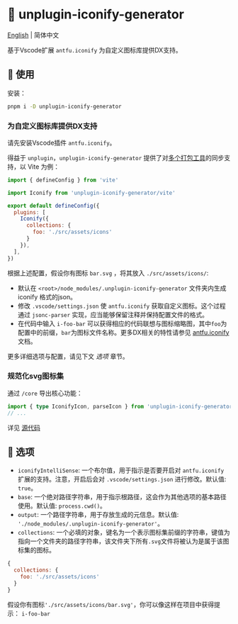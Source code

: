 # :tada: unplugin-iconify-generator

[English](./README.md) | 简体中文

基于Vscode扩展 `antfu.iconify` 为自定义图标库提供DX支持。

## :memo: 使用

安装：

```sh
pnpm i -D unplugin-iconify-generator
```

### 为自定义图标库提供DX支持

请先安装Vscode插件 `antfu.iconify`。

得益于 `unplugin`，`unplugin-iconify-generator` 提供了对[多个打包工具](https://unplugin.unjs.io/guide/)的同步支持，以 Vite 为例：

```js
import { defineConfig } from 'vite'

import Iconify from 'unplugin-iconify-generator/vite'

export default defineConfig({
  plugins: [
    Iconify({
      collections: {
        foo: './src/assets/icons'
      }
    }),
  ],
})
```

根据上述配置，假设你有图标 `bar.svg` ，将其放入 `./src/assets/icons/`:

- 默认在 `<root>/node_modules/.unplugin-iconify-generator` 文件夹内生成 iconify 格式的json。
- 修改 `.vscode/settings.json` 使 `antfu.iconify` 获取自定义图标。这个过程通过 `jsonc-parser` 实现，应当能够保留注释并保持配置文件的格式。
- 在代码中输入 `i-foo-bar` 可以获得相应的代码联想与图标缩略图，其中`foo`为配置中的前缀，`bar`为图标文件名称。更多DX相关的特性请参见 [antfu.iconify](https://github.com/antfu/vscode-iconify) 文档。

更多详细选项与配置，请见下文 *选项* 章节。

### 规范化svg图标集

通过 `/core` 导出核心功能：

```ts
import { type IconifyIcon, parseIcon } from 'unplugin-iconify-generator/core'
// ...
```

详见 [源代码](/src/core)

## :wrench: 选项

- `iconifyIntelliSense`: 一个布尔值，用于指示是否要开启对 `antfu.iconify` 扩展的支持。注意，开启后会对 `.vscode/settings.json` 进行修改。默认值: `true`。
- `base`: 一个绝对路径字符串，用于指示根路径，这会作为其他选项的基本路径使用。默认值: `process.cwd()`。
- `output`: 一个路径字符串，用于存放生成的元信息。默认值: `'./node_modules/.unplugin-iconify-generator'`。
- `collections`: 一个必填的对象，键名为一个表示图标集前缀的字符串，键值为指向一个文件夹的路径字符串，该文件夹下所有`.svg`文件将被认为是属于该图标集的图标。

```js
{
  collections: {
    foo: './src/assets/icons'
  }
}
```

假设你有图标`'./src/assets/icons/bar.svg'`，你可以像这样在项目中获得提示：
`i-foo-bar`

